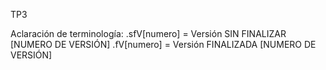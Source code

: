 TP3


Aclaración de terminología:
.sfV[numero] =  Versión SIN FINALIZAR [NUMERO DE VERSIÓN]
.fV[numero] = Versión FINALIZADA [NUMERO DE VERSIÓN]
